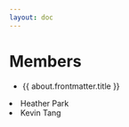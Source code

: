 ```yaml
---
layout: doc
---
```


<script setup>
  import {data as abouts} from './about/about.data';
  import { withBase } from 'vitepress';
</script>

# Members

<ul v-if="abouts.length > 0">
  <li v-for="about of abouts">
    <a :href="withBase(about.url)">{{ about.frontmatter.title }}</a>
  </li>
</ul>

<li> Heather Park </li>
<li> Kevin Tang </li>
